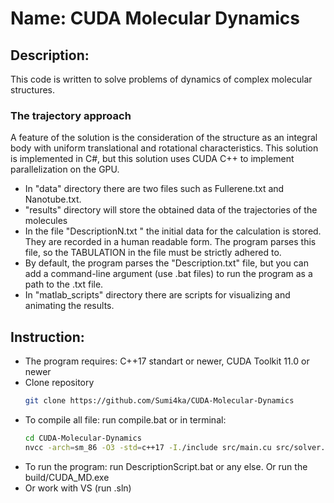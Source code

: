 # Name: CUDA Molecular Dynamics
## Description: 
This code is written to solve problems of dynamics of complex molecular structures.

### The trajectory approach
A feature of the solution is the consideration of the structure as an integral body 
with uniform translational and rotational characteristics.
This solution is implemented in C#, but this solution uses CUDA C++ to implement parallelization on the GPU.

- In "data\" directory there are two files such as Fullerene.txt and Nanotube.txt.
- "results\" directory will store the obtained data of the trajectories of the molecules
- In the file "DescriptionN.txt " the initial data for the calculation is stored. They are recorded in a human readable form. The program parses this file, so the TABULATION in the file must be strictly adhered to.
- By default, the program parses the "Description.txt" file, but you can add a command-line argument (use .bat files) to run the program as a path to the .txt file.
- In "matlab_scripts\" directory there are scripts for visualizing and animating the results.

## Instruction:
- The program requires: C++17 standart or newer, CUDA Toolkit 11.0 or newer
- Clone repository
  ```bash
  git clone https://github.com/Sumi4ka/CUDA-Molecular-Dynamics
- To compile all file: run compile.bat or in terminal:
  ```bash
  cd CUDA-Molecular-Dynamics
  nvcc -arch=sm_86 -O3 -std=c++17 -I./include src/main.cu src/solver.cu src/molecule.cu src/moleculeCPU.cu src/moleculeGPU.cu src/kernels.cu -o build/CUDA_MD
- To run the program: run DescriptionScript.bat or any else. Or run the build/CUDA_MD.exe
- Or work with VS (run .sln)
